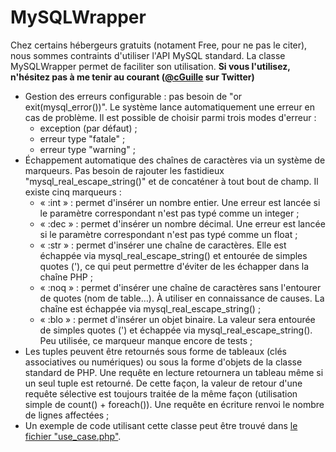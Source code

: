 MySQLWrapper
=============

Chez certains hébergeurs gratuits (notament Free, pour ne pas le citer), nous sommes contraints d'utiliser l'API MySQL standard.
La classe MySQLWrapper permet de faciliter son utilisation.
**Si vous l'utilisez, n'hésitez pas à me tenir au courant ([@cGuille](https://twitter.com/#!/cGuille) sur Twitter)**
  - Gestion des erreurs configurable : pas besoin de "or exit(mysql_error())". Le système lance automatiquement une erreur en cas de problème. Il est possible de choisir parmi trois modes d'erreur :
    - exception (par défaut) ;
    - erreur type "fatale" ;
    - erreur type "warning" ;
  - Échappement automatique des chaînes de caractères via un système de marqueurs. Pas besoin de rajouter les fastidieux "mysql_real_escape_string()" et de concaténer à tout bout de champ. Il existe cinq marqueurs :
    - « :int » : permet d'insérer un nombre entier. Une erreur est lancée si le paramètre correspondant n'est pas typé comme un integer ;
    - « :dec » : permet d'insérer un nombre décimal. Une erreur est lancée si le paramètre correspondant n'est pas typé comme un float ;
    - « :str » : permet d'insérer une chaîne de caractères. Elle est échappée via mysql_real_escape_string() et entourée de simples quotes ('), ce qui peut permettre d'éviter de les échapper dans la chaîne PHP ;
    - « :noq » : permet d'insérer une chaîne de caractères sans l'entourer de quotes (nom de table…). À utiliser en connaissance de causes. La chaîne est échappée via mysql_real_escape_string() ;
    - « :blo » : permet d'insérer un objet binaire. La valeur sera entourée de simples quotes (') et échappée via mysql_real_escape_string(). Peu utilisée, ce marqueur manque encore de tests ;
  - Les tuples peuvent être retournés sous forme de tableaux (clés associatives ou numériques) ou sous la forme d'objets de la classe standard de PHP. Une requête en lecture retournera un tableau même si un seul tuple est retourné. De cette façon, la valeur de retour d'une requête sélective est toujours traitée de la même façon (utilisation simple de count() + foreach()). Une requête en écriture renvoi le nombre de lignes affectées ;
  - Un exemple de code utilisant cette classe peut être trouvé dans [le fichier "use_case.php"](https://github.com/cGuille/MySQL_Wrapper/blob/master/use_case.php).
